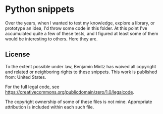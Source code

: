 # Python snippets

Over the years, when I wanted to test my knowledge, explore a library, or prototype an idea, I'd 
throw some code in this folder. At this point I've accumulated quite a few of these tests, and I figured
at least some of them would be interesting to others. Here they are.

## License

To the extent possible under law,
Benjamin Mintz has waived all copyright and related or neighboring rights to these snippets.
This work is published from: United States.

For the full legal code, see https://creativecommons.org/publicdomain/zero/1.0/legalcode.

The copyright ownership of some of these files is not mine.
Appropriate attribution is included within each such file.
